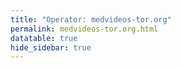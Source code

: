 ```yaml
---
title: "Operator: medvideos-tor.org"
permalink: medvideos-tor.org.html
datatable: true
hide_sidebar: true
---
```


<div>                        <script type="text/javascript">window.PlotlyConfig = {MathJaxConfig: 'local'};</script>
        <script src="https://cdn.plot.ly/plotly-2.4.2.min.js"></script>                <div id="fa445098-eca2-459f-ad3f-9792df5a4f38" class="plotly-graph-div" style="height:100%; width:100%;"></div>            <script type="text/javascript">                                    window.PLOTLYENV=window.PLOTLYENV || {};                                    if (document.getElementById("fa445098-eca2-459f-ad3f-9792df5a4f38")) {                    Plotly.newPlot(                        "fa445098-eca2-459f-ad3f-9792df5a4f38",                        [{"name":"exit probability (%)","type":"scatter","x":["2021-09-22","2021-09-23","2021-09-24","2021-09-25","2021-09-26","2021-09-27","2021-09-28","2021-09-29","2021-09-30","2021-10-01","2021-10-02","2021-10-03","2021-10-04","2021-10-05","2021-10-06","2021-10-07","2021-10-08","2021-10-09","2021-10-10","2021-10-11","2021-10-12","2021-10-13","2021-10-14","2021-10-15","2021-10-16","2021-10-17","2021-10-18","2021-10-19","2021-10-20","2021-10-21","2021-10-22","2021-10-23","2021-10-25","2021-10-27","2021-10-28","2021-10-29","2021-10-31","2021-11-01","2021-11-02","2021-11-03","2021-11-04","2021-11-05","2021-11-06","2021-11-07","2021-11-08","2021-11-09","2021-11-10","2021-11-11","2021-11-12","2021-11-13","2021-11-14","2021-11-15","2021-11-16","2021-11-17","2021-11-19","2021-11-20","2021-11-21","2021-11-22","2021-11-23","2021-11-24","2021-11-25","2021-11-27","2021-11-28","2021-11-29","2021-11-30","2021-12-01","2021-12-02","2021-12-03","2021-12-04","2021-12-05","2021-12-06","2021-12-07","2021-12-08","2021-12-09","2021-12-10","2021-12-11"],"xaxis":"x","y":[0.0,0.0,0.0,0.0,0.05,0.05,0.05,0.06,0.47,0.53,0.5,0.5,0.79,0.35,0.46,0.5,0.38,0.39,0.29,0.29,0.23,0.25,0.28,0.27,0.29,0.25,0.27,0.27,0.28,0.29,0.3,0.28,0.28,0.25,0.25,0.24,0.26,0.28,0.3,0.28,0.28,0.26,0.29,0.27,0.25,0.27,0.25,0.29,0.29,0.32,0.33,0.45,0.62,0.73,0.84,0.87,0.88,0.89,0.92,0.92,0.92,1.06,1.08,1.1,1.15,1.18,1.23,1.26,1.35,1.37,1.62,1.82,2.0,2.13,2.32,2.34],"yaxis":"y"},{"name":"guard probability (%)","type":"scatter","x":["2021-09-22","2021-09-23","2021-09-24","2021-09-25","2021-09-26","2021-09-27","2021-09-28","2021-09-29","2021-09-30","2021-10-01","2021-10-02","2021-10-03","2021-10-04","2021-10-05","2021-10-06","2021-10-07","2021-10-08","2021-10-09","2021-10-10","2021-10-11","2021-10-12","2021-10-13","2021-10-14","2021-10-15","2021-10-16","2021-10-17","2021-10-18","2021-10-19","2021-10-20","2021-10-21","2021-10-22","2021-10-23","2021-10-25","2021-10-27","2021-10-28","2021-10-29","2021-10-31","2021-11-01","2021-11-02","2021-11-03","2021-11-04","2021-11-05","2021-11-06","2021-11-07","2021-11-08","2021-11-09","2021-11-10","2021-11-11","2021-11-12","2021-11-13","2021-11-14","2021-11-15","2021-11-16","2021-11-17","2021-11-19","2021-11-20","2021-11-21","2021-11-22","2021-11-23","2021-11-24","2021-11-25","2021-11-27","2021-11-28","2021-11-29","2021-11-30","2021-12-01","2021-12-02","2021-12-03","2021-12-04","2021-12-05","2021-12-06","2021-12-07","2021-12-08","2021-12-09","2021-12-10","2021-12-11"],"xaxis":"x","y":[0.0,0.0,0.0,0.0,0.0,0.0,0.0,0.0,0.0,0.0,0.0,0.0,0.0,0.0,0.0,0.0,0.0,0.0,0.0,0.0,0.0,0.0,0.0,0.0,0.0,0.0,0.0,0.0,0.0,0.0,0.0,0.0,0.0,0.0,0.0,0.0,0.0,0.0,0.0,0.0,0.0,0.0,0.0,0.0,0.0,0.0,0.0,0.0,0.0,0.0,0.0,0.0,0.0,0.0,0.0,0.0,0.0,0.0,0.0,0.0,0.0,0.0,0.0,0.0,0.0,0.0,0.0,0.0,0.0,0.0,0.0,0.0,0.0,0.0,0.0,0.0],"yaxis":"y"},{"name":"advertised bandwidth","type":"scatter","x":["2021-09-22","2021-09-23","2021-09-24","2021-09-25","2021-09-26","2021-09-27","2021-09-28","2021-09-29","2021-09-30","2021-10-01","2021-10-02","2021-10-03","2021-10-04","2021-10-05","2021-10-06","2021-10-07","2021-10-08","2021-10-09","2021-10-10","2021-10-11","2021-10-12","2021-10-13","2021-10-14","2021-10-15","2021-10-16","2021-10-17","2021-10-18","2021-10-19","2021-10-20","2021-10-21","2021-10-22","2021-10-23","2021-10-25","2021-10-27","2021-10-28","2021-10-29","2021-10-31","2021-11-01","2021-11-02","2021-11-03","2021-11-04","2021-11-05","2021-11-06","2021-11-07","2021-11-08","2021-11-09","2021-11-10","2021-11-11","2021-11-12","2021-11-13","2021-11-14","2021-11-15","2021-11-16","2021-11-17","2021-11-19","2021-11-20","2021-11-21","2021-11-22","2021-11-23","2021-11-24","2021-11-25","2021-11-27","2021-11-28","2021-11-29","2021-11-30","2021-12-01","2021-12-02","2021-12-03","2021-12-04","2021-12-05","2021-12-06","2021-12-07","2021-12-08","2021-12-09","2021-12-10","2021-12-11"],"xaxis":"x","y":[0.0,0.01,0.48,0.48,0.48,0.5,0.55,0.85,2.46,2.46,2.45,3.36,2.65,2.55,2.59,2.16,1.63,1.63,1.29,0.62,0.6,0.61,0.55,0.54,0.53,0.5,0.48,0.47,0.5,0.5,0.49,0.49,0.42,0.42,0.42,0.43,0.42,0.42,0.42,0.42,0.42,0.47,0.47,0.47,0.49,0.53,0.55,0.57,0.57,0.57,0.77,0.96,1.13,1.29,1.57,1.58,1.62,1.69,1.72,1.89,1.94,1.96,2.19,2.19,2.32,2.45,2.58,3.05,3.11,3.54,3.89,4.26,4.32,4.43,4.64,4.83],"yaxis":"y2"}],                        {"hovermode":"x","template":{"data":{"bar":[{"error_x":{"color":"#2a3f5f"},"error_y":{"color":"#2a3f5f"},"marker":{"line":{"color":"#E5ECF6","width":0.5},"pattern":{"fillmode":"overlay","size":10,"solidity":0.2}},"type":"bar"}],"barpolar":[{"marker":{"line":{"color":"#E5ECF6","width":0.5},"pattern":{"fillmode":"overlay","size":10,"solidity":0.2}},"type":"barpolar"}],"carpet":[{"aaxis":{"endlinecolor":"#2a3f5f","gridcolor":"white","linecolor":"white","minorgridcolor":"white","startlinecolor":"#2a3f5f"},"baxis":{"endlinecolor":"#2a3f5f","gridcolor":"white","linecolor":"white","minorgridcolor":"white","startlinecolor":"#2a3f5f"},"type":"carpet"}],"choropleth":[{"colorbar":{"outlinewidth":0,"ticks":""},"type":"choropleth"}],"contour":[{"colorbar":{"outlinewidth":0,"ticks":""},"colorscale":[[0.0,"#0d0887"],[0.1111111111111111,"#46039f"],[0.2222222222222222,"#7201a8"],[0.3333333333333333,"#9c179e"],[0.4444444444444444,"#bd3786"],[0.5555555555555556,"#d8576b"],[0.6666666666666666,"#ed7953"],[0.7777777777777778,"#fb9f3a"],[0.8888888888888888,"#fdca26"],[1.0,"#f0f921"]],"type":"contour"}],"contourcarpet":[{"colorbar":{"outlinewidth":0,"ticks":""},"type":"contourcarpet"}],"heatmap":[{"colorbar":{"outlinewidth":0,"ticks":""},"colorscale":[[0.0,"#0d0887"],[0.1111111111111111,"#46039f"],[0.2222222222222222,"#7201a8"],[0.3333333333333333,"#9c179e"],[0.4444444444444444,"#bd3786"],[0.5555555555555556,"#d8576b"],[0.6666666666666666,"#ed7953"],[0.7777777777777778,"#fb9f3a"],[0.8888888888888888,"#fdca26"],[1.0,"#f0f921"]],"type":"heatmap"}],"heatmapgl":[{"colorbar":{"outlinewidth":0,"ticks":""},"colorscale":[[0.0,"#0d0887"],[0.1111111111111111,"#46039f"],[0.2222222222222222,"#7201a8"],[0.3333333333333333,"#9c179e"],[0.4444444444444444,"#bd3786"],[0.5555555555555556,"#d8576b"],[0.6666666666666666,"#ed7953"],[0.7777777777777778,"#fb9f3a"],[0.8888888888888888,"#fdca26"],[1.0,"#f0f921"]],"type":"heatmapgl"}],"histogram":[{"marker":{"pattern":{"fillmode":"overlay","size":10,"solidity":0.2}},"type":"histogram"}],"histogram2d":[{"colorbar":{"outlinewidth":0,"ticks":""},"colorscale":[[0.0,"#0d0887"],[0.1111111111111111,"#46039f"],[0.2222222222222222,"#7201a8"],[0.3333333333333333,"#9c179e"],[0.4444444444444444,"#bd3786"],[0.5555555555555556,"#d8576b"],[0.6666666666666666,"#ed7953"],[0.7777777777777778,"#fb9f3a"],[0.8888888888888888,"#fdca26"],[1.0,"#f0f921"]],"type":"histogram2d"}],"histogram2dcontour":[{"colorbar":{"outlinewidth":0,"ticks":""},"colorscale":[[0.0,"#0d0887"],[0.1111111111111111,"#46039f"],[0.2222222222222222,"#7201a8"],[0.3333333333333333,"#9c179e"],[0.4444444444444444,"#bd3786"],[0.5555555555555556,"#d8576b"],[0.6666666666666666,"#ed7953"],[0.7777777777777778,"#fb9f3a"],[0.8888888888888888,"#fdca26"],[1.0,"#f0f921"]],"type":"histogram2dcontour"}],"mesh3d":[{"colorbar":{"outlinewidth":0,"ticks":""},"type":"mesh3d"}],"parcoords":[{"line":{"colorbar":{"outlinewidth":0,"ticks":""}},"type":"parcoords"}],"pie":[{"automargin":true,"type":"pie"}],"scatter":[{"marker":{"colorbar":{"outlinewidth":0,"ticks":""}},"type":"scatter"}],"scatter3d":[{"line":{"colorbar":{"outlinewidth":0,"ticks":""}},"marker":{"colorbar":{"outlinewidth":0,"ticks":""}},"type":"scatter3d"}],"scattercarpet":[{"marker":{"colorbar":{"outlinewidth":0,"ticks":""}},"type":"scattercarpet"}],"scattergeo":[{"marker":{"colorbar":{"outlinewidth":0,"ticks":""}},"type":"scattergeo"}],"scattergl":[{"marker":{"colorbar":{"outlinewidth":0,"ticks":""}},"type":"scattergl"}],"scattermapbox":[{"marker":{"colorbar":{"outlinewidth":0,"ticks":""}},"type":"scattermapbox"}],"scatterpolar":[{"marker":{"colorbar":{"outlinewidth":0,"ticks":""}},"type":"scatterpolar"}],"scatterpolargl":[{"marker":{"colorbar":{"outlinewidth":0,"ticks":""}},"type":"scatterpolargl"}],"scatterternary":[{"marker":{"colorbar":{"outlinewidth":0,"ticks":""}},"type":"scatterternary"}],"surface":[{"colorbar":{"outlinewidth":0,"ticks":""},"colorscale":[[0.0,"#0d0887"],[0.1111111111111111,"#46039f"],[0.2222222222222222,"#7201a8"],[0.3333333333333333,"#9c179e"],[0.4444444444444444,"#bd3786"],[0.5555555555555556,"#d8576b"],[0.6666666666666666,"#ed7953"],[0.7777777777777778,"#fb9f3a"],[0.8888888888888888,"#fdca26"],[1.0,"#f0f921"]],"type":"surface"}],"table":[{"cells":{"fill":{"color":"#EBF0F8"},"line":{"color":"white"}},"header":{"fill":{"color":"#C8D4E3"},"line":{"color":"white"}},"type":"table"}]},"layout":{"annotationdefaults":{"arrowcolor":"#2a3f5f","arrowhead":0,"arrowwidth":1},"autotypenumbers":"strict","coloraxis":{"colorbar":{"outlinewidth":0,"ticks":""}},"colorscale":{"diverging":[[0,"#8e0152"],[0.1,"#c51b7d"],[0.2,"#de77ae"],[0.3,"#f1b6da"],[0.4,"#fde0ef"],[0.5,"#f7f7f7"],[0.6,"#e6f5d0"],[0.7,"#b8e186"],[0.8,"#7fbc41"],[0.9,"#4d9221"],[1,"#276419"]],"sequential":[[0.0,"#0d0887"],[0.1111111111111111,"#46039f"],[0.2222222222222222,"#7201a8"],[0.3333333333333333,"#9c179e"],[0.4444444444444444,"#bd3786"],[0.5555555555555556,"#d8576b"],[0.6666666666666666,"#ed7953"],[0.7777777777777778,"#fb9f3a"],[0.8888888888888888,"#fdca26"],[1.0,"#f0f921"]],"sequentialminus":[[0.0,"#0d0887"],[0.1111111111111111,"#46039f"],[0.2222222222222222,"#7201a8"],[0.3333333333333333,"#9c179e"],[0.4444444444444444,"#bd3786"],[0.5555555555555556,"#d8576b"],[0.6666666666666666,"#ed7953"],[0.7777777777777778,"#fb9f3a"],[0.8888888888888888,"#fdca26"],[1.0,"#f0f921"]]},"colorway":["#636efa","#EF553B","#00cc96","#ab63fa","#FFA15A","#19d3f3","#FF6692","#B6E880","#FF97FF","#FECB52"],"font":{"color":"#2a3f5f"},"geo":{"bgcolor":"white","lakecolor":"white","landcolor":"#E5ECF6","showlakes":true,"showland":true,"subunitcolor":"white"},"hoverlabel":{"align":"left"},"hovermode":"closest","mapbox":{"style":"light"},"paper_bgcolor":"white","plot_bgcolor":"#E5ECF6","polar":{"angularaxis":{"gridcolor":"white","linecolor":"white","ticks":""},"bgcolor":"#E5ECF6","radialaxis":{"gridcolor":"white","linecolor":"white","ticks":""}},"scene":{"xaxis":{"backgroundcolor":"#E5ECF6","gridcolor":"white","gridwidth":2,"linecolor":"white","showbackground":true,"ticks":"","zerolinecolor":"white"},"yaxis":{"backgroundcolor":"#E5ECF6","gridcolor":"white","gridwidth":2,"linecolor":"white","showbackground":true,"ticks":"","zerolinecolor":"white"},"zaxis":{"backgroundcolor":"#E5ECF6","gridcolor":"white","gridwidth":2,"linecolor":"white","showbackground":true,"ticks":"","zerolinecolor":"white"}},"shapedefaults":{"line":{"color":"#2a3f5f"}},"ternary":{"aaxis":{"gridcolor":"white","linecolor":"white","ticks":""},"baxis":{"gridcolor":"white","linecolor":"white","ticks":""},"bgcolor":"#E5ECF6","caxis":{"gridcolor":"white","linecolor":"white","ticks":""}},"title":{"x":0.05},"xaxis":{"automargin":true,"gridcolor":"white","linecolor":"white","ticks":"","title":{"standoff":15},"zerolinecolor":"white","zerolinewidth":2},"yaxis":{"automargin":true,"gridcolor":"white","linecolor":"white","ticks":"","title":{"standoff":15},"zerolinecolor":"white","zerolinewidth":2}}},"xaxis":{"anchor":"y","domain":[0.0,0.94],"rangeselector":{"buttons":[{"count":7,"label":"week","step":"day","stepmode":"backward"},{"count":1,"label":"month","step":"month","stepmode":"backward"},{"count":6,"label":"6 months","step":"month","stepmode":"backward"},{"count":1,"label":"year","step":"year","stepmode":"backward"},{"step":"all"}]}},"yaxis":{"anchor":"x","domain":[0.0,1.0],"rangemode":"nonnegative","ticksuffix":"%","title":{"text":"exit / guard probability"}},"yaxis2":{"anchor":"x","overlaying":"y","rangemode":"nonnegative","side":"right","ticksuffix":" Gbit/s","title":{"text":"advertised bandwidth"}}},                        {"responsive": true}                    )                };                            </script>        </div>

Only proven relays are included in the graph and table. A proven relay claims to be part of a domain
and can be verified to be part of it via the
["well-known" URL or DNS records](https://nusenu.github.io/ContactInfo-Information-Sharing-Specification/#proof).

<div class="datatable-begin"></div>

| Nickname                                                                 |   Mbit/s | Exit   | IPv4                                                     | IPv6                                                                                                 | First Seen   | Tor Version   | AS Name                        |
|:-------------------------------------------------------------------------|---------:|:-------|:---------------------------------------------------------|:-----------------------------------------------------------------------------------------------------|:-------------|:--------------|:-------------------------------|
| [MMDVExitRelay69](w/relay/024D30C10A43F0023222FB69874AD341CEAD9F08.html) |       82 | Y      | [104.244.75.199](https://stat.ripe.net/104.244.75.199)   | [2605:6400:30:f7ac:acfe:9509:9c38:7d70](https://stat.ripe.net/2605:6400:30:f7ac:acfe:9509:9c38:7d70) | 2021-12-03   | 0.4.6.8       | [PONYNET](w/as_number/AS53667) |
| [MMDVExitRelay43](w/relay/039D0A3373E284CAE87240B95C62359E1427DB25.html) |       60 | Y      | [45.61.187.34](https://stat.ripe.net/45.61.187.34)       | [2605:6400:40:fe92:ae08:6037:86ad:56f8](https://stat.ripe.net/2605:6400:40:fe92:ae08:6037:86ad:56f8) | 2021-11-30   | 0.4.6.8       | [PONYNET](w/as_number/AS53667) |
| [MMDVExitRelay54](w/relay/13FA0934B687832122141D70620A9E3EBD596976.html) |       46 | Y      | [45.61.186.171](https://stat.ripe.net/45.61.186.171)     | [2605:6400:40:fc8e:79b3:504d:676e:db69](https://stat.ripe.net/2605:6400:40:fc8e:79b3:504d:676e:db69) | 2021-12-01   | 0.4.6.8       | [PONYNET](w/as_number/AS53667) |
| [MMDVExitRelay53](w/relay/152CAB3FB20882086FCE3B2A2CD1F33D8FD37058.html) |       38 | Y      | [45.61.186.233](https://stat.ripe.net/45.61.186.233)     | [2605:6400:40:fc94:9782:addb:886e:7a66](https://stat.ripe.net/2605:6400:40:fc94:9782:addb:886e:7a66) | 2021-12-01   | 0.4.6.8       | [PONYNET](w/as_number/AS53667) |
| [MMDVExitRelay22](w/relay/180BE33360C8C175335E83125ABF5C4F8B900590.html) |       46 | Y      | [209.141.41.127](https://stat.ripe.net/209.141.41.127)   | [2605:6400:20:230e:9733:adc0:e4e7:883f](https://stat.ripe.net/2605:6400:20:230e:9733:adc0:e4e7:883f) | 2021-11-15   | 0.4.6.8       | [PONYNET](w/as_number/AS53667) |
| [MMDVExitRelay59](w/relay/24A2430CA4A964FEC94D81B4A1E7E30C81639CA9.html) |       35 | Y      | [209.141.55.199](https://stat.ripe.net/209.141.55.199)   | [2605:6400:20:1726:4ffa:95f3:aed2:814b](https://stat.ripe.net/2605:6400:20:1726:4ffa:95f3:aed2:814b) | 2021-12-02   | 0.4.6.8       | [PONYNET](w/as_number/AS53667) |
| [MMDVExitRelay57](w/relay/25EE8CE80E8233F45830B0F8BE3CD6D2C2084639.html) |       27 | Y      | [209.141.55.38](https://stat.ripe.net/209.141.55.38)     | [2605:6400:20:1545:803e:5c0:ee50:30dd](https://stat.ripe.net/2605:6400:20:1545:803e:5c0:ee50:30dd)   | 2021-12-02   | 0.4.6.8       | [PONYNET](w/as_number/AS53667) |
| [MMDVExitRelay58](w/relay/264D43628045E63413EA0BADAD47E36A6B420587.html) |       31 | Y      | [209.141.54.234](https://stat.ripe.net/209.141.54.234)   | [2605:6400:20:15a6:8967:5bc0:e7a5:66ea](https://stat.ripe.net/2605:6400:20:15a6:8967:5bc0:e7a5:66ea) | 2021-12-02   | 0.4.6.8       | [PONYNET](w/as_number/AS53667) |
| [MMDVExitRelay68](w/relay/2E2CAE6EA2830C5F973E4375B2E0FD970D1284F3.html) |       75 | Y      | [104.244.77.102](https://stat.ripe.net/104.244.77.102)   | [2605:6400:30:f843:ef0c:28c0:59b4:18e5](https://stat.ripe.net/2605:6400:30:f843:ef0c:28c0:59b4:18e5) | 2021-12-03   | 0.4.6.8       | [PONYNET](w/as_number/AS53667) |
| [MMDVExitRelay33](w/relay/35AD905D986719B9AE400FB2577A609724AEE28C.html) |       38 | Y      | [209.141.44.112](https://stat.ripe.net/209.141.44.112)   | [2605:6400:20:126f:80ea:da8d:3a0b:d005](https://stat.ripe.net/2605:6400:20:126f:80ea:da8d:3a0b:d005) | 2021-11-30   | 0.4.6.8       | [PONYNET](w/as_number/AS53667) |
| [MMDVExitRelay49](w/relay/39437E2D1418E11BCADE1123766CA7B283DFE6B3.html) |       40 | Y      | [45.61.184.114](https://stat.ripe.net/45.61.184.114)     | [2605:6400:40:fc9c:9623:35aa:5e1e:d5e3](https://stat.ripe.net/2605:6400:40:fc9c:9623:35aa:5e1e:d5e3) | 2021-12-01   | 0.4.6.8       | [PONYNET](w/as_number/AS53667) |
| [MMDVExitRelay31](w/relay/3BE59420045264777EBCD5B4245D42263F3EA9D5.html) |       41 | Y      | [205.185.115.207](https://stat.ripe.net/205.185.115.207) | [2605:6400:20:106c:c460:421d:fa35:379a](https://stat.ripe.net/2605:6400:20:106c:c460:421d:fa35:379a) | 2021-11-29   | 0.4.6.8       | [PONYNET](w/as_number/AS53667) |
| [MMDVExitRelay30](w/relay/3C042651FB738D79AF4FD5F91DA9495AD2636F93.html) |       39 | Y      | [205.185.113.35](https://stat.ripe.net/205.185.113.35)   | [2605:6400:20:10e7:e002:2588:fa6:e14](https://stat.ripe.net/2605:6400:20:10e7:e002:2588:fa6:e14)     | 2021-11-29   | 0.4.6.8       | [PONYNET](w/as_number/AS53667) |
| [MMDVExitRelay40](w/relay/4537DE32645A85742EA4E9046E6FD45FFFF0B765.html) |       39 | Y      | [45.61.185.65](https://stat.ripe.net/45.61.185.65)       | [2605:6400:40:ff28:b22e:9faa:e76f:9834](https://stat.ripe.net/2605:6400:40:ff28:b22e:9faa:e76f:9834) | 2021-11-30   | 0.4.6.8       | [PONYNET](w/as_number/AS53667) |
| [MMDVExitRelay48](w/relay/48AB6AD461202C42C24DDC3326B47EA35A427E6A.html) |       49 | Y      | [45.61.188.230](https://stat.ripe.net/45.61.188.230)     | [2605:6400:40:fca2:c7da:f2af:a37b:324d](https://stat.ripe.net/2605:6400:40:fca2:c7da:f2af:a37b:324d) | 2021-12-01   | 0.4.6.8       | [PONYNET](w/as_number/AS53667) |
| [MMDVExitRelay12](w/relay/4A4012DF5A0DEC95C78BA6C7A149181DC1E4157C.html) |       56 | Y      | [45.61.186.251](https://stat.ripe.net/45.61.186.251)     | [2605:6400:40:fd57:136f:51a:cace:1f05](https://stat.ripe.net/2605:6400:40:fd57:136f:51a:cace:1f05)   | 2021-11-13   | 0.4.6.8       | [PONYNET](w/as_number/AS53667) |
| [MMDVExitRelay18](w/relay/5259DFE0E23E05120A77BDAFEA95EB99F2480D1A.html) |       83 | Y      | [198.98.62.6](https://stat.ripe.net/198.98.62.6)         | [2605:6400:10:11db:9955:ae45:2019:5179](https://stat.ripe.net/2605:6400:10:11db:9955:ae45:2019:5179) | 2021-11-13   | 0.4.6.8       | [PONYNET](w/as_number/AS53667) |
| [MMDVExitRelay42](w/relay/54432863DC462C6F609F22EEA3683E9CE23EE960.html) |       48 | Y      | [45.61.188.145](https://stat.ripe.net/45.61.188.145)     | [2605:6400:40:fea0:23bf:52e9:717d:1a99](https://stat.ripe.net/2605:6400:40:fea0:23bf:52e9:717d:1a99) | 2021-11-30   | 0.4.6.8       | [PONYNET](w/as_number/AS53667) |
| [MMDVExitRelay17](w/relay/54EBCACB6E51304CE48E98886B286413DF2C30EE.html) |      116 | Y      | [104.244.72.136](https://stat.ripe.net/104.244.72.136)   | [2605:6400:30:ee2c:9f7b:551f:2a8d:c034](https://stat.ripe.net/2605:6400:30:ee2c:9f7b:551f:2a8d:c034) | 2021-11-13   | 0.4.6.8       | [PONYNET](w/as_number/AS53667) |
| [MMDVExitRelay20](w/relay/56713CA4BD7116B5C875B15E9FA3ABC1E6650597.html) |       52 | Y      | [45.61.184.34](https://stat.ripe.net/45.61.184.34)       | [2605:6400:40:fd3f:759a:6138:8c6a:be60](https://stat.ripe.net/2605:6400:40:fd3f:759a:6138:8c6a:be60) | 2021-11-13   | 0.4.6.8       | [PONYNET](w/as_number/AS53667) |
| [MMDVExitRelay27](w/relay/58E172AC111A1F9E640F4E31DDDED012EDE31F0B.html) |      149 | Y      | [107.189.3.246](https://stat.ripe.net/107.189.3.246)     | [2605:6400:30:f381:5c93:cd98:5149:7267](https://stat.ripe.net/2605:6400:30:f381:5c93:cd98:5149:7267) | 2021-11-23   | 0.4.6.8       | [PONYNET](w/as_number/AS53667) |
| [MMDVExitRelay35](w/relay/5925A3728F014C52DCE1FCD0B0F0B0CC830435F1.html) |       79 | Y      | [23.183.82.222](https://stat.ripe.net/23.183.82.222)     | [2605:6400:10:de8:a661:add0:46d:71c3](https://stat.ripe.net/2605:6400:10:de8:a661:add0:46d:71c3)     | 2021-11-30   | 0.4.6.8       | [PONYNET](w/as_number/AS53667) |
| [MMDVExitRelay45](w/relay/59D0D5DB94964C1BC41A5304F48ABA15339D4EA2.html) |       45 | Y      | [45.61.188.168](https://stat.ripe.net/45.61.188.168)     | [2605:6400:40:fe1c:913f:3aba:522c:3870](https://stat.ripe.net/2605:6400:40:fe1c:913f:3aba:522c:3870) | 2021-11-30   | 0.4.6.8       | [PONYNET](w/as_number/AS53667) |
| [MMDVExitRelay29](w/relay/5B70F1F3DED027308ADCB0CA8289E7A3627180FB.html) |      130 | Y      | [107.189.30.111](https://stat.ripe.net/107.189.30.111)   | [2605:6400:30:f1cc:6daa:ec53:e1f5:e164](https://stat.ripe.net/2605:6400:30:f1cc:6daa:ec53:e1f5:e164) | 2021-11-23   | 0.4.6.8       | [PONYNET](w/as_number/AS53667) |
| [MMDVExitRelay52](w/relay/5BC30FF8C64D2E0C2CAF8A4C468B9BBA26078D77.html) |       34 | Y      | [45.61.186.21](https://stat.ripe.net/45.61.186.21)       | [2605:6400:40:fc98:788f:9690:cbb2:901f](https://stat.ripe.net/2605:6400:40:fc98:788f:9690:cbb2:901f) | 2021-12-01   | 0.4.6.8       | [PONYNET](w/as_number/AS53667) |
| [MMDVExitRelay03](w/relay/5C002F6D2332E8A3462E49D5B7ED12A019FDD7A4.html) |       58 | Y      | [45.61.187.222](https://stat.ripe.net/45.61.187.222)     | [2605:6400:40:fcad:3875:6dfe:ed74:ea](https://stat.ripe.net/2605:6400:40:fcad:3875:6dfe:ed74:ea)     | 2021-09-26   | 0.4.6.8       | [PONYNET](w/as_number/AS53667) |
| [MMDVExitRelay28](w/relay/5D720A4B19F53F6E1446BFA28DA773A97909715F.html) |      120 | Y      | [107.189.31.26](https://stat.ripe.net/107.189.31.26)     | [2605:6400:30:f306:5b29:361c:a491:2285](https://stat.ripe.net/2605:6400:30:f306:5b29:361c:a491:2285) | 2021-11-23   | 0.4.6.8       | [PONYNET](w/as_number/AS53667) |
| [MMDVExitRelay65](w/relay/5DF3D7D0C6A1BE190490EE9C9C5B63289D57DD21.html) |       99 | Y      | [107.189.31.112](https://stat.ripe.net/107.189.31.112)   | [2605:6400:30:f942:6e88:5859:84d8:e801](https://stat.ripe.net/2605:6400:30:f942:6e88:5859:84d8:e801) | 2021-12-03   | 0.4.6.8       | [PONYNET](w/as_number/AS53667) |
| [MMDVExitRelay26](w/relay/5E74EA0E5E79C8CCB23D15B56A4BB5623819316A.html) |       45 | Y      | [209.141.53.99](https://stat.ripe.net/209.141.53.99)     | [2605:6400:20:249e:8fa2:bacb:29e1:e795](https://stat.ripe.net/2605:6400:20:249e:8fa2:bacb:29e1:e795) | 2021-11-22   | 0.4.6.8       | [PONYNET](w/as_number/AS53667) |
| [MMDVExitRelay14](w/relay/6536F68019378E46127EFBBA80D7C0E997ED5E63.html) |       53 | Y      | [209.141.44.158](https://stat.ripe.net/209.141.44.158)   | [2605:6400:20:1d9a:9960:d686:f2fe:2c03](https://stat.ripe.net/2605:6400:20:1d9a:9960:d686:f2fe:2c03) | 2021-11-13   | 0.4.6.8       | [PONYNET](w/as_number/AS53667) |
| [MMDVExitRelay60](w/relay/676C892F14989F4DF8175D75DEEDB372995EE6C5.html) |      101 | Y      | [107.189.31.223](https://stat.ripe.net/107.189.31.223)   | [2605:6400:30:fb39:9d2b:81a5:465:39a6](https://stat.ripe.net/2605:6400:30:fb39:9d2b:81a5:465:39a6)   | 2021-12-02   | 0.4.6.8       | [PONYNET](w/as_number/AS53667) |
| [MMDVExitRelay55](w/relay/6CD09E41323AADCD9BB67E33E2111D0A51D7C8D3.html) |       35 | Y      | [45.61.185.169](https://stat.ripe.net/45.61.185.169)     | [2605:6400:40:fc81:d0b1:a0c4:d341:2d02](https://stat.ripe.net/2605:6400:40:fc81:d0b1:a0c4:d341:2d02) | 2021-12-01   | 0.4.6.8       | [PONYNET](w/as_number/AS53667) |
| [MMDVExitRelay21](w/relay/6FA4612928A2FBD0294E65B843B56E231D8F4B79.html) |      127 | Y      | [107.189.10.137](https://stat.ripe.net/107.189.10.137)   | [2605:6400:30:ee23:d703:b964:a3ba:388c](https://stat.ripe.net/2605:6400:30:ee23:d703:b964:a3ba:388c) | 2021-11-13   | 0.4.6.8       | [PONYNET](w/as_number/AS53667) |
| [MMDVExitRelay39](w/relay/730414D491324864504C84C91339E9C76F0D5952.html) |       44 | Y      | [45.61.184.103](https://stat.ripe.net/45.61.184.103)     | [2605:6400:40:ffc3:a9fc:f3d7:b8c1:830a](https://stat.ripe.net/2605:6400:40:ffc3:a9fc:f3d7:b8c1:830a) | 2021-11-30   | 0.4.6.8       | [PONYNET](w/as_number/AS53667) |
| [MMDVExitRelay47](w/relay/743CD497C7F13721A78F617A5738F22C4E4D92E4.html) |       54 | Y      | [45.61.186.61](https://stat.ripe.net/45.61.186.61)       | [2605:6400:40:fcce:87de:d533:e9ac:195](https://stat.ripe.net/2605:6400:40:fcce:87de:d533:e9ac:195)   | 2021-12-01   | 0.4.6.8       | [PONYNET](w/as_number/AS53667) |
| [MMDVExitRelay23](w/relay/7985DA7A849586CE1163911DBD6B80C2B2639F20.html) |       58 | Y      | [209.141.59.243](https://stat.ripe.net/209.141.59.243)   | [2605:6400:20:2496:9b05:fe60:4788:84f0](https://stat.ripe.net/2605:6400:20:2496:9b05:fe60:4788:84f0) | 2021-11-19   | 0.4.6.8       | [PONYNET](w/as_number/AS53667) |
| [MMDVExitRelay71](w/relay/7B5AE33CADB4D240DA8D42ED05EDE9592800B9F8.html) |      117 | Y      | [107.189.14.98](https://stat.ripe.net/107.189.14.98)     | [2605:6400:30:f659:a3d:c653:2c6e:8f9b](https://stat.ripe.net/2605:6400:30:f659:a3d:c653:2c6e:8f9b)   | 2021-12-04   | 0.4.6.8       | [PONYNET](w/as_number/AS53667) |
| [MMDVExitRelay51](w/relay/7C6A700B96C35B99290175EE68ECFAC74AE964A0.html) |       31 | Y      | [45.61.186.7](https://stat.ripe.net/45.61.186.7)         | [2605:6400:40:fc9a:70f8:17f5:675b:5cc](https://stat.ripe.net/2605:6400:40:fc9a:70f8:17f5:675b:5cc)   | 2021-12-01   | 0.4.6.8       | [PONYNET](w/as_number/AS53667) |
| [MMDVExitRelay56](w/relay/81801FDDE4DA5B39611255DC5C3CB401848B8A6B.html) |       33 | Y      | [209.141.48.150](https://stat.ripe.net/209.141.48.150)   | [2605:6400:20:1450:82f6:3298:1af9:f845](https://stat.ripe.net/2605:6400:20:1450:82f6:3298:1af9:f845) | 2021-12-01   | 0.4.6.8       | [PONYNET](w/as_number/AS53667) |
| [MMDVExitRelay04](w/relay/837F105AFADD7F886DB3AA0BC6906C17D17994BF.html) |       74 | Y      | [199.195.249.16](https://stat.ripe.net/199.195.249.16)   | [2605:6400:10:e09:fb48:40d6:4f1b:fb6c](https://stat.ripe.net/2605:6400:10:e09:fb48:40d6:4f1b:fb6c)   | 2021-09-26   | 0.4.6.8       | [PONYNET](w/as_number/AS53667) |
| [MMDVExitRelay08](w/relay/8A453FA64D81F57FCE51AB4892EA5363D7A14658.html) |       40 | Y      | [205.185.114.229](https://stat.ripe.net/205.185.114.229) | [2605:6400:20:2589:9eef:a4fe:9594:f163](https://stat.ripe.net/2605:6400:20:2589:9eef:a4fe:9594:f163) | 2021-09-27   | 0.4.6.8       | [PONYNET](w/as_number/AS53667) |
| [MMDVExitRelay02](w/relay/8DE4E1EEB0B0A12294DE845D3F6291892E73577A.html) |       80 | Y      | [198.98.48.231](https://stat.ripe.net/198.98.48.231)     | [2605:6400:10:f82:76f3:fabc:b4f:7b5c](https://stat.ripe.net/2605:6400:10:f82:76f3:fabc:b4f:7b5c)     | 2021-09-26   | 0.4.6.8       | [PONYNET](w/as_number/AS53667) |
| [MMDVExitRelay24](w/relay/8EC25716185BAA1EC9DEA89172CC20BE58F6CC9B.html) |       41 | Y      | [205.185.116.159](https://stat.ripe.net/205.185.116.159) | [2605:6400:20:249b:c528:6cdd:8b4b:6328](https://stat.ripe.net/2605:6400:20:249b:c528:6cdd:8b4b:6328) | 2021-11-19   | 0.4.6.8       | [PONYNET](w/as_number/AS53667) |
| [MMDVExitRelay62](w/relay/8F55F3BA5BE6AC9E7139AD0AA0CF0BF600955751.html) |       81 | Y      | [107.189.29.107](https://stat.ripe.net/107.189.29.107)   | [2605:6400:30:fa46:7929:77ac:b63:2ab9](https://stat.ripe.net/2605:6400:30:fa46:7929:77ac:b63:2ab9)   | 2021-12-03   | 0.4.6.8       | [PONYNET](w/as_number/AS53667) |
| [MMDVExitRelay05](w/relay/8FA035479ED8980A8E18536DC121AC2CC548E3CB.html) |      113 | Y      | [104.244.75.225](https://stat.ripe.net/104.244.75.225)   | [2605:6400:30:eea9:4e65:f5f7:fb2:529b](https://stat.ripe.net/2605:6400:30:eea9:4e65:f5f7:fb2:529b)   | 2021-09-26   | 0.4.6.8       | [PONYNET](w/as_number/AS53667) |
| [MMDVExitRelay13](w/relay/9330A89AC30EDA2293256155E8A2ED9ABAEE8A41.html) |       58 | Y      | [45.61.186.103](https://stat.ripe.net/45.61.186.103)     | [2605:6400:40:fd4c:bccc:c2cf:d7cb:46c7](https://stat.ripe.net/2605:6400:40:fd4c:bccc:c2cf:d7cb:46c7) | 2021-11-13   | 0.4.6.8       | [PONYNET](w/as_number/AS53667) |
| [MMDVExitRelay64](w/relay/964D28D023A56597529B0B0B4C8A1CC65AEBA54A.html) |      101 | Y      | [107.189.12.227](https://stat.ripe.net/107.189.12.227)   | [2605:6400:30:f9f1:72f8:5210:7af9:8774](https://stat.ripe.net/2605:6400:30:f9f1:72f8:5210:7af9:8774) | 2021-12-03   | 0.4.6.8       | [PONYNET](w/as_number/AS53667) |
| [MMDVExitRelay06](w/relay/9E01B416994E6B0F4804E5D79165A23BDFBCAB7E.html) |      113 | Y      | [107.189.14.119](https://stat.ripe.net/107.189.14.119)   | [2605:6400:30:f1cf:c35c:d170:e95a:3f0e](https://stat.ripe.net/2605:6400:30:f1cf:c35c:d170:e95a:3f0e) | 2021-09-27   | 0.4.6.8       | [PONYNET](w/as_number/AS53667) |
| [MMDVExitRelay37](w/relay/9F4789F9770674365606C8832E959325FF062E02.html) |       50 | Y      | [23.183.81.25](https://stat.ripe.net/23.183.81.25)       | [2605:6400:10:e0b:dfa:445e:91d1:6f2a](https://stat.ripe.net/2605:6400:10:e0b:dfa:445e:91d1:6f2a)     | 2021-11-30   | 0.4.6.8       | [PONYNET](w/as_number/AS53667) |
| [MMDVExitRelay46](w/relay/A39CDC4C18666FF5224845A62C6E66616D7CFB5A.html) |       44 | Y      | [45.61.185.19](https://stat.ripe.net/45.61.185.19)       | [2605:6400:40:fd1a:499f:f38b:e7f6:d47f](https://stat.ripe.net/2605:6400:40:fd1a:499f:f38b:e7f6:d47f) | 2021-11-30   | 0.4.6.8       | [PONYNET](w/as_number/AS53667) |
| [MMDVExitRelay70](w/relay/A4922CB8BC1ACA244D28827B4739477EEA4DC5DC.html) |      101 | Y      | [107.189.13.238](https://stat.ripe.net/107.189.13.238)   | [2605:6400:30:f672:2ddc:7d62:d9af:d85e](https://stat.ripe.net/2605:6400:30:f672:2ddc:7d62:d9af:d85e) | 2021-12-03   | 0.4.6.8       | [PONYNET](w/as_number/AS53667) |
| [MMDVExitRelay67](w/relay/A8A380DEAD8F53B5D0F8B780AC87A52A7AB23A6C.html) |       98 | Y      | [107.189.13.100](https://stat.ripe.net/107.189.13.100)   | [2605:6400:30:f8d8:2a99:c5ec:9cef:7ad6](https://stat.ripe.net/2605:6400:30:f8d8:2a99:c5ec:9cef:7ad6) | 2021-12-03   | 0.4.6.8       | [PONYNET](w/as_number/AS53667) |
| [MMDVExitRelay07](w/relay/A90A264911622B5B03E78553A1338477AD4E3C4A.html) |       40 | Y      | [205.185.116.157](https://stat.ripe.net/205.185.116.157) | [2605:6400:20:256a:deb5:5c14:e3c8:dcf5](https://stat.ripe.net/2605:6400:20:256a:deb5:5c14:e3c8:dcf5) | 2021-09-27   | 0.4.6.8       | [PONYNET](w/as_number/AS53667) |
| [MMDVExitRelay41](w/relay/AF6803FC6CE167844F930271562DFF60656F5BDE.html) |       53 | Y      | [45.61.185.98](https://stat.ripe.net/45.61.185.98)       | [2605:6400:40:fef8:4945:8cdf:80:ca9d](https://stat.ripe.net/2605:6400:40:fef8:4945:8cdf:80:ca9d)     | 2021-11-30   | 0.4.6.8       | [PONYNET](w/as_number/AS53667) |
| [MMDVExitRelay19](w/relay/B65369AC21439A97BD6E24FE37EEDDF7766A3905.html) |       85 | Y      | [198.98.56.60](https://stat.ripe.net/198.98.56.60)       | [2605:6400:10:11dc:e1ab:156a:8b06:cafd](https://stat.ripe.net/2605:6400:10:11dc:e1ab:156a:8b06:cafd) | 2021-11-13   | 0.4.6.8       | [PONYNET](w/as_number/AS53667) |
| [MMDVExitRelay01](w/relay/BAA1A0B95E98E56A93A9878F139D3DC73C0B4B68.html) |       78 | Y      | [198.98.59.49](https://stat.ripe.net/198.98.59.49)       | [2605:6400:10:539:13a9:a72:dfa4:bc93](https://stat.ripe.net/2605:6400:10:539:13a9:a72:dfa4:bc93)     | 2021-09-21   | 0.4.6.8       | [PONYNET](w/as_number/AS53667) |
| [MMDVExitRelay38](w/relay/BAB43632D08046CAC248F982EEE71C19B46CA2AE.html) |       51 | Y      | [23.183.82.153](https://stat.ripe.net/23.183.82.153)     | [2605:6400:10:e3b:daba:b786:8a8a:6cd](https://stat.ripe.net/2605:6400:10:e3b:daba:b786:8a8a:6cd)     | 2021-11-30   | 0.4.6.8       | [PONYNET](w/as_number/AS53667) |
| [MMDVExitRelay44](w/relay/BC6550FE47BD98AC96DF5F3FFD9F2A6FF53E28C7.html) |       60 | Y      | [45.61.186.15](https://stat.ripe.net/45.61.186.15)       | [2605:6400:40:fe6b:b123:fba:f066:b00f](https://stat.ripe.net/2605:6400:40:fe6b:b123:fba:f066:b00f)   | 2021-11-30   | 0.4.6.8       | [PONYNET](w/as_number/AS53667) |
| [MMDVExitRelay63](w/relay/BFC5E9EE495316B84792835E7CE1741FFB9650FC.html) |       97 | Y      | [107.189.29.105](https://stat.ripe.net/107.189.29.105)   | [2605:6400:30:fa44:5c7a:2b35:d856:6d92](https://stat.ripe.net/2605:6400:30:fa44:5c7a:2b35:d856:6d92) | 2021-12-03   | 0.4.6.8       | [PONYNET](w/as_number/AS53667) |
| [MMDVExitRelay09](w/relay/C2DAEF9AB7D22CE3F943C1A5B5B38A8A6A0E07F7.html) |       63 | Y      | [205.185.124.231](https://stat.ripe.net/205.185.124.231) | [2605:6400:20:258a:125b:fd36:ec5c:dbdc](https://stat.ripe.net/2605:6400:20:258a:125b:fd36:ec5c:dbdc) | 2021-09-27   | 0.4.6.8       | [PONYNET](w/as_number/AS53667) |
| [MMDVExitRelay61](w/relay/C39EE6B83D7EA78B61D5E9B9279B02F9783F3C25.html) |      139 | Y      | [104.244.72.247](https://stat.ripe.net/104.244.72.247)   | [2605:6400:30:fb36:254f:a974:e891:8e64](https://stat.ripe.net/2605:6400:30:fb36:254f:a974:e891:8e64) | 2021-12-02   | 0.4.6.8       | [PONYNET](w/as_number/AS53667) |
| [MMDVExitRelay36](w/relay/C700155309D13FCE215B5CF7E5233E67B8F32EEB.html) |       71 | Y      | [23.183.83.71](https://stat.ripe.net/23.183.83.71)       | [2605:6400:10:e06:b3ee:76a9:380b:3a2b](https://stat.ripe.net/2605:6400:10:e06:b3ee:76a9:380b:3a2b)   | 2021-11-30   | 0.4.6.8       | [PONYNET](w/as_number/AS53667) |
| [MMDVExitRelay25](w/relay/D4D75BEDFB853D84FCAAB0F386CE9C7C95DE6D09.html) |       44 | Y      | [209.141.36.177](https://stat.ripe.net/209.141.36.177)   | [2605:6400:20:249d:2eff:899a:c09:e9f4](https://stat.ripe.net/2605:6400:20:249d:2eff:899a:c09:e9f4)   | 2021-11-22   | 0.4.6.8       | [PONYNET](w/as_number/AS53667) |
| [MMDVExitRelay16](w/relay/D51D79F113C81EE6C8AF5F5032A5936C304ED8EF.html) |      146 | Y      | [107.189.14.76](https://stat.ripe.net/107.189.14.76)     | [2605:6400:30:ee2f:a830:7de2:524a:893b](https://stat.ripe.net/2605:6400:30:ee2f:a830:7de2:524a:893b) | 2021-11-13   | 0.4.6.8       | [PONYNET](w/as_number/AS53667) |
| [MMDVExitRelay50](w/relay/D9ACCA85405D4BAC9C92E1853817EBC49A810CE6.html) |       35 | Y      | [45.61.184.247](https://stat.ripe.net/45.61.184.247)     | [2605:6400:40:fc9b:679d:f4f8:1ca0:aa37](https://stat.ripe.net/2605:6400:40:fc9b:679d:f4f8:1ca0:aa37) | 2021-12-01   | 0.4.6.8       | [PONYNET](w/as_number/AS53667) |
| [MMDVExitRelay11](w/relay/E45A98D4854A0CE5513AE47BEFAFC77F11FFDA8B.html) |       63 | Y      | [45.61.185.54](https://stat.ripe.net/45.61.185.54)       | [2605:6400:40:fe89:356b:40a1:d46a:1a53](https://stat.ripe.net/2605:6400:40:fe89:356b:40a1:d46a:1a53) | 2021-10-11   | 0.4.6.8       | [PONYNET](w/as_number/AS53667) |
| [MMDVExitRelay32](w/relay/F2CF0A2125E51002D7BC713654B7D4E115D3B45E.html) |       42 | Y      | [209.141.45.168](https://stat.ripe.net/209.141.45.168)   | [2605:6400:20:11c1:e9f7:2885:c663:7914](https://stat.ripe.net/2605:6400:20:11c1:e9f7:2885:c663:7914) | 2021-11-30   | 0.4.6.8       | [PONYNET](w/as_number/AS53667) |
| [MMDVExitRelay10](w/relay/F34B8C8096BCDB4AB45953889A22395ABBC96E78.html) |      119 | Y      | [104.244.73.8](https://stat.ripe.net/104.244.73.8)       | [2605:6400:30:ed95:3525:63cc:2265:38c1](https://stat.ripe.net/2605:6400:30:ed95:3525:63cc:2265:38c1) | 2021-09-27   | 0.4.6.8       | [PONYNET](w/as_number/AS53667) |
| [MMDVExitRelay66](w/relay/F76819A7F3981F1B47B85C8ED9990BACECF2A19B.html) |       98 | Y      | [104.244.76.180](https://stat.ripe.net/104.244.76.180)   | [2605:6400:30:f8e2:b702:983b:cfb3:cf95](https://stat.ripe.net/2605:6400:30:f8e2:b702:983b:cfb3:cf95) | 2021-12-03   | 0.4.6.8       | [PONYNET](w/as_number/AS53667) |
| [MMDVExitRelay34](w/relay/F8D4DE3BBA419DC44DB7C5816271BE25BC6E0078.html) |       27 | Y      | [209.141.56.243](https://stat.ripe.net/209.141.56.243)   | [2605:6400:20:1292:849a:6f98:7f5c:59b7](https://stat.ripe.net/2605:6400:20:1292:849a:6f98:7f5c:59b7) | 2021-11-30   | 0.4.6.8       | [PONYNET](w/as_number/AS53667) |
| [MMDVExitRelay15](w/relay/FD739BEC18D46BC350D7C721F7FED41708ACBE20.html) |       46 | Y      | [209.141.36.206](https://stat.ripe.net/209.141.36.206)   | [2605:6400:20:1e21:d48f:7430:fb0d:14a0](https://stat.ripe.net/2605:6400:20:1e21:d48f:7430:fb0d:14a0) | 2021-11-13   | 0.4.6.8       | [PONYNET](w/as_number/AS53667) |

<div class="datatable-end"></div> 
